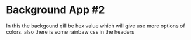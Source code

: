 # Background App #2
In this the backgound qill be hex value which will give use more options of colors.
also there is some rainbaw css in the headers 
